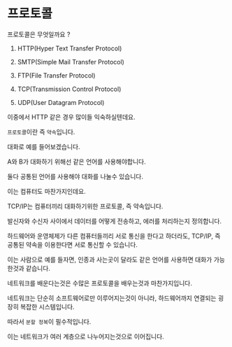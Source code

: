 # 프로토콜

프로토콜은 무엇일까요 ?

1. HTTP(Hyper Text Transfer Protocol)

2. SMTP(Simple Mail Transfer Protocol)

3. FTP(File Transfer Protocol)

4. TCP(Transmission Control Protocol)

5. UDP(User Datagram Protocol)

이중에서 HTTP 같은 경우 많이들 익숙하실텐데요.

`프로토콜`이란 즉 `약속`입니다.

대화로 예를 들어보겠습니다.

A와 B가 대화하기 위해선 같은 언어를 사용해야합니다.

둘다 공통된 언어를 사용해야 대화를 나눌수 있습니다.

이는 컴퓨터도 마찬가지인데요.

TCP/IP는 컴퓨터끼리 대화하기위한 프로토콜, 즉 약속입니다.

발신자와 수신자 사이에서 데이터를 어떻게 전송하고, 에러를 처리하는지 정의합니다.

하드웨어와 운영체제가 다른 컴퓨터들끼리 서로 통신을 한다고 하더라도, TCP/IP, 즉 공통된 약속을 이용한다면 서로 통신할 수 있습니다.

이는 사람으로 예를 들자면, 인종과 사는곳이 달라도 같은 언어를 사용하면 대화가 가능한것과 같습니다.

네트워크를 배운다는것은 수많은 프로토콜을 배우는것과 마찬가지입니다.

네트워크는 단순히 소프트웨어로만 이루어지는것이 아니라, 하드웨어까지 연결되는 굉장히 복잡한 시스템입니다.

따라서 `분할 정복`이 필수적입니다.

이는 네트워크가 여러 계층으로 나누어지는것으로 이어집니다.
